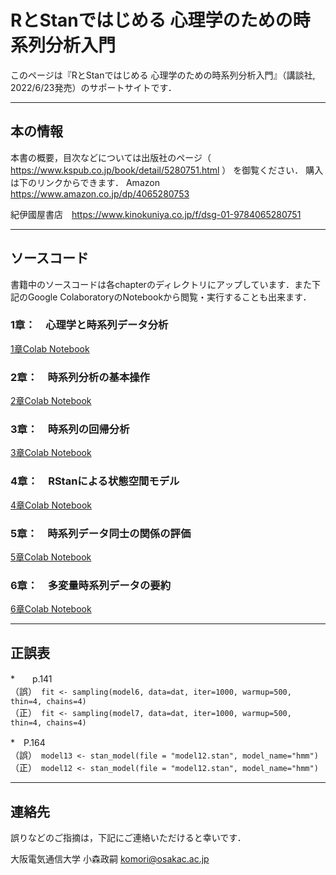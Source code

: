 # RとStanではじめる 心理学のための時系列分析入門 

このページは『RとStanではじめる 心理学のための時系列分析入門』（講談社, 2022/6/23発売）のサポートサイトです．

* * *
## 本の情報
本書の概要，目次などについては出版社のページ（
https://www.kspub.co.jp/book/detail/5280751.html 
）
を御覧ください．
購入は下のリンクからできます．
Amazon　https://www.amazon.co.jp/dp/4065280753

紀伊國屋書店　https://www.kinokuniya.co.jp/f/dsg-01-9784065280751

* * *
## ソースコード
書籍中のソースコードは各chapterのディレクトリにアップしています．また下記のGoogle ColaboratoryのNotebookから閲覧・実行することも出来ます．
### 1章：　心理学と時系列データ分析
[1章Colab Notebook](chapter1/Chapter_1.ipynb)
### 2章：　時系列分析の基本操作
[2章Colab Notebook](chapter2/Chapter_2.ipynb)
### 3章：　時系列の回帰分析
[3章Colab Notebook](chapter3/Chapter_3.ipynb)
### 4章：　RStanによる状態空間モデル
[4章Colab Notebook](chapter4/Chapter_4.ipynb)
### 5章：　時系列データ同士の関係の評価
[5章Colab Notebook](chapter5/Chapter_5.ipynb)
### 6章：　多変量時系列データの要約
[6章Colab Notebook](chapter6/Chapter_6.ipynb)

* * *
## 正誤表

*　　p.141　<br>
（誤）　`fit <- sampling(model6, data=dat, iter=1000, warmup=500, thin=4, chains=4)`<br>
（正）　`fit <- sampling(model7, data=dat, iter=1000, warmup=500, thin=4, chains=4)`<br>


*　P.164　<br>
（誤）　`model13 <- stan_model(file = "model12.stan", model_name="hmm")`　<br>
（正）　`model12 <- stan_model(file = "model12.stan", model_name="hmm")`　<br>


* * *
## 連絡先
誤りなどのご指摘は，下記にご連絡いただけると幸いです．

大阪電気通信大学
小森政嗣
komori@osakac.ac.jp
